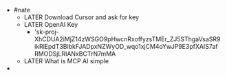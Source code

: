 - #nate
	- LATER Download Cursor and ask for key
	- LATER OpenAI Key
		- '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
	- LATER What is MCP AI simple
-